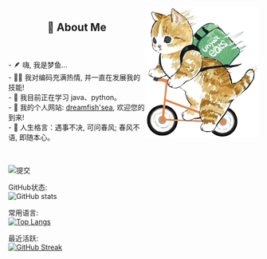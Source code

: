 <!-- 背景图 -->
<img align="right" alt="GIF" src="./image/bg.png" width="229"/>

<!-- 关于我 -->
<h2 height="199px" align="center">📌 About Me</h2>
<br />
<br />
- 🪶 嗨, 我是梦鱼...<br />
- 👨‍💻 我对编码充满热情, 并一直在发展我的技能!<br />
- 🌱 我目前正在学习 java、python。<br />
- 🐋 我的个人网站: <a href="https://www.dreamfish.cc">dreamfish'sea</a>, 欢迎您的到来!<br />
- 🔆 人生格言：遇事不决, 可问春风; 春风不语, 即随本心。<br />
<br />
<h2 height="199px" align="center"></h2>

![提交](https://raw.githubusercontent.com/dreamfishyx/dreamfishyx/main/assets/github-contribution-grid-snake.svg)              

GitHub状态:<br />
![GitHub stats](https://github-readme-stats.vercel.app/api?username=dreamfishyx&show_icons=true&theme=default&count_private=true)

常用语言:<br />
[![Top Langs](https://github-readme-stats.vercel.app/api/top-langs/?username=dreamfishyx&layout=compact&theme=default)](https://github.com/dreamfishyx/github-readme-stats)

最近活跃:<br />
[![GitHub Streak](https://streak-stats.demolab.com/?user=dreamfishyx&theme=tokyonight-duo)](https://git.io/streak-stats)
<!--
**dreamfishyx/dreamfishyx** is a ✨ _special_ ✨ repository because its `README.md` (this file) appears on your GitHub profile.
项目：
[![ReadMe Card](https://github-readme-stats.vercel.app/api/pin/?username=dreamfishyx&repo=github-readme-stats)](https://github.com/dreamfishyx/github-readme-stats)

Here are some ideas to get you started:

- 🔭 I’m currently working on ...
- 🌱 I’m currently learning ...
- 👯 I’m looking to collaborate on ...
- 🤔 I’m looking for help with ...
- 💬 Ask me about ...
- 📫 How to reach me: ...
- 😄 Pronouns: ...
- ⚡ Fun fact: ...
-->
